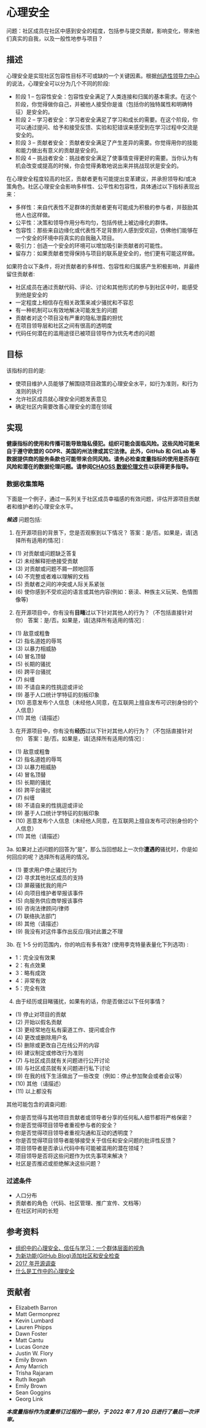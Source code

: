 # 心理安全

问题：社区成员在社区中感到安全的程度，包括参与提交贡献，影响变化，带来他们真实的自我，以及一般性地参与项目？

## 描述

心理安全是实现社区包容性目标不可或缺的一个关键因素。根据[创造性领导力中心](https://www.ccl.org/articles/leading-effectively-articles/what-is-psychological-safety-at-work/)的说法，心理安全可以分为几个不同的阶段:

- 阶段 1 – 包容性安全：包容性安全满足了人类连接和归属的基本需求。在这个阶段，你觉得做你自己，并被他人接受你是谁（包括你的独特属性和明确特征）是安全的。
- 阶段 2 – 学习者安全：学习者安全满足了学习和成长的需要。在这个阶段，你可以通过提问、给予和接受反馈、实验和犯错误来感受到在学习过程中交流是安全的。
- 阶段 3 – 贡献者安全：贡献者安全满足了产生差异的需要。你觉得用你的技能和能力做出有意义的贡献是安全的。
- 阶段 4 – 挑战者安全：挑战者安全满足了使事情变得更好的需要。当你认为有机会改变或提高的时候，你会觉得勇敢地说出来并挑战现状是安全的。

在心理安全程度较高的社区，贡献者更有可能提出变革建议，并承担领导和/或决策角色。社区心理安全会影响多样性、公平性和包容性，具体通过以下指标表现出来：

- 多样性：来自代表性不足群体的贡献者更有可能成为积极的参与者，并鼓励其他人也这样做。
- 公平性：决策和领导作用分布均匀，包括传统上被边缘化的群体。
- 包容性：那些来自边缘化或代表性不足背景的人感到受欢迎，仿佛他们能够在一个安全的环境中将真实的自我融入项目。
- 吸引力：创造一个安全的环境可以增加吸引新贡献者的可能性。
- 留存力：如果贡献者觉得保持与项目的联系是安全的，他们更有可能这样做。

如果符合以下条件，将对贡献者的多样性、包容性和归属感产生积极影响，并最终留住贡献者:

- 社区成员在通过贡献代码、评论、讨论和其他形式的参与到社区中时，能感受到他是安全的
- 一定程度上相信存在相关政策来减少骚扰和不容忍
- 有一种机制可以有效地解决可能发生的问题
- 贡献者对这个项目没有严重的隐私泄露的担忧
- 在项目领导层和社区之间有很高的透明度
- 代码任何潜在的滥用途径已被项目领导作为优先考虑的问题

## 目标

该指标的目的是:

- 使项目维护人员能够了解围绕项目政策的心理安全水平，如行为准则，和行为准则的执行
- 允许社区成员就心理安全问题发表意见
- 确定社区内需要改善心理安全的潜在领域

## 实现

__健康指标的使用和传播可能导致隐私侵犯。组织可能会面临风险。这些风险可能来自于遵守欧盟的 GDPR、美国的州法律或其它法律。此外，GitHub 和 GitLab 等数据提供商的服务条款也可能带来合同风险。请务必检查度量指标的使用是否存在风险和潜在的数据伦理问题。请参阅[CHAOSS 数据伦理文件](https://github.com/chaoss/metrics/tree/main/resources)以获得更多指导。__

### 数据收集策略

下面是一个例子，通过一系列关于社区成员幸福感的有效问题，评估开源项目贡献者和维护者的心理安全水平。

_**候选**_ 问题包括:

1. 在开源项目的背景下，您是否观察到以下情况？
   答案：是/否。如果是，请[选择所有适用的情况] :

- (1) 对贡献或问题缺乏答复
- (2) 未经解释拒绝接受贡献
- (3) 对贡献或问题不屑一顾地回答
- (4) 不完整或者难以理解的文档
- (5) 贡献者之间的冲突或人际关系紧张
- (6) 使你感到不受欢迎的语言或其他内容(例如：亵渎、种族主义玩笑、色情图像等)

2. 在开源项目中，你有没有**目睹**过以下针对其他人的行为？（不包括直接针对你）
   答案：是/否。如果是，请[选择所有适用的情况] :

- (1) 敌意或粗鲁
- (2) 指名道姓的辱骂
- (3) 以暴力相威胁
- (4) 冒名顶替
- (5) 长期的骚扰
- (6) 跨平台骚扰
- (7) 纠缠
- (8) 不请自来的性挑逗或评论
- (9) 基于人口统计学特征的刻板印象
- (10) 恶意发布个人信息（未经他人同意，在互联网上擅自发布可识别身份的个人信息）
- (11) 其他（请描述）

3. 在开源项目中，你有没有**经历**过以下针对其他人的行为？（不包括直接针对你）
   答案：是/否。如果是，请[选择所有适用的情况] :

- (1) 敌意或粗鲁
- (2) 指名道姓的辱骂
- (3) 以暴力相威胁
- (4) 冒名顶替
- (5) 长期的骚扰
- (6) 跨平台骚扰
- (7) 纠缠
- (8) 不请自来的性挑逗或评论
- (9) 基于人口统计学特征的刻板印象
- (10) 恶意发布个人信息（未经他人同意，在互联网上擅自发布可识别身份的个人信息）
- (11) 其他（请描述）

3a. 如果对上述问题的回答为“是”，那么当回想起上一次你**遭遇的**骚扰时，你是如何回应的呢？选择所有适用的情况。

- (1) 要求用户停止骚扰行为
- (2) 寻求其他社区成员的支持
- (3) 屏蔽骚扰我的用户
- (4) 向项目维护者举报该事件
- (5) 向服务供应商举报该事件
- (6) 咨询法律顾问/律师
- (7) 联络执法部门
- (8) 其他（请描述）
- (9) 我没有对这件事作出反应/我对此置之不理

3b. 在 1-5 分的范围内，你的响应有多有效? (使用李克特量表量化下列选项) :

- 1：完全没有效果
- 2：有点效果
- 3：略有成效
- 4：非常有效
- 5：完全有效

4. 由于经历或目睹骚扰，如果有的话，你是否做过以下任何事情？

- (1) 停止对项目的贡献
- (2) 开始以假名贡献
- (3) 更经常地在私有渠道工作、提问或合作
- (4) 更改或删除用户名
- (5) 删除或更改自己在线公开的内容
- (6) 建议制定或修改行为准则
- (7) 与社区成员就有关问题进行公开讨论
- (8) 与社区成员就有关问题进行私下讨论
- (9) 在我的线下生活做出了一些改变（例如：停止参加聚会或者会议等）
- (10) 其他（请描述）
- (11) 以上都没有

其他可能包含的调查问题:

- 你是否觉得与其他项目贡献者或领导者分享的任何私人细节都将严格保密？
- 你是否觉得项目领导者重视参与者的安全？
- 你是否觉得项目领导者重视沟通和互动的透明度？
- 你是否觉得项目领导者能够接受关于信任和安全问题的批评性反馈？
- 项目领导者是否承认代码中有可能被滥用的潜在领域？
- 项目领导是否将这些问题作为优先事项来解决？
- 社区是否推迟或拒绝解决这些问题？

### 过滤条件

- 人口分布
- 贡献者的角色（代码、社区管理、推广宣传、文档等）
- 在社区时间的长短

## 参考资料

- [组织中的心理安全、信任与学习：一个群体层面的视角](https://www.researchgate.net/publication/268328210_Psychological_Safety_Trust_and_Learning_in_Organizations_A_Group-level_Lens)
- [为新功能(GitHub Blog)添加社区和安全检查](https://github.blog/2017-01-31-community-and-safety-feature-reviews/)
- [2017 年开源调查](https://opensourcesurvey.org/2017/)
- [什么是工作中的心理安全](https://www.ccl.org/articles/leading-effectively-articles/what-is-psychological-safety-at-work/)

## 贡献者

- Elizabeth Barron
- Matt Germonprez
- Kevin Lumbard
- Lauren Phipps
- Dawn Foster
- Matt Cantu
- Lucas Gonze
- Justin W. Flory
- Emily Brown
- Amy Marrich
- Trisha Rajaram
- Ruth Ikegah
- Emily Brown
- Sean Goggins
- Georg Link

**_本度量指标作为度量修订过程的一部分，于 2022 年 7 月 20 日进行了最后一次评审。_**
